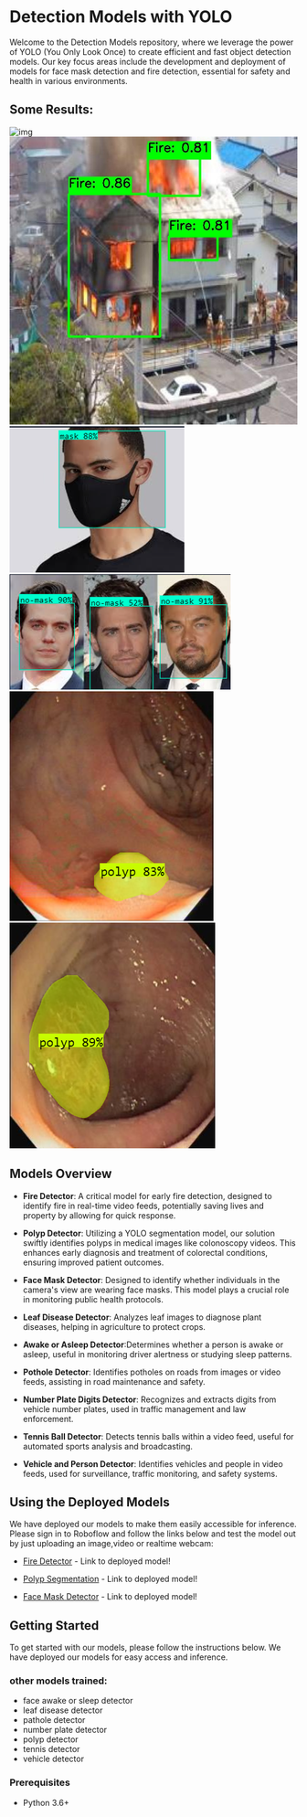# Detection Models with YOLO

Welcome to the Detection Models repository, where we leverage the power of YOLO (You Only Look Once) to create efficient and fast object detection models. Our key focus areas include the development and deployment of models for face mask detection and fire detection, essential for safety and health in various environments.

## Some Results:

![img](results/fire_detection.gif)
![img](results/Img_1871_jpg.rf.df44efd28f4554e0336d85ed0b128c58.jpg)
![img](results/facemask2.png)
![img](results/facemask3.png)
![img](results/polyp1.png)
![img](results/polyp3.png)

## Models Overview

- **Fire Detector**: A critical model for early fire detection, designed to identify fire in real-time video feeds, potentially saving lives and property by allowing for quick response.

- **Polyp Detector**: Utilizing a YOLO segmentation model, our solution swiftly identifies polyps in medical images like colonoscopy videos. This enhances early diagnosis and treatment of colorectal conditions, ensuring improved patient outcomes.

- **Face Mask Detector**: Designed to identify whether individuals in the camera's view are wearing face masks. This model plays a crucial role in monitoring public health protocols.

- **Leaf Disease Detector**: Analyzes leaf images to diagnose plant diseases, helping in agriculture to protect crops.
- **Awake or Asleep Detector**:Determines whether a person is awake or asleep, useful in monitoring driver alertness or studying sleep patterns.
- **Pothole Detector**: Identifies potholes on roads from images or video feeds, assisting in road maintenance and safety.

- **Number Plate Digits Detector**: Recognizes and extracts digits from vehicle number plates, used in traffic management and law enforcement.
- **Tennis Ball Detector**: Detects tennis balls within a video feed, useful for automated sports analysis and broadcasting.
- **Vehicle and Person Detector**: Identifies vehicles and people in video feeds, used for surveillance, traffic monitoring, and safety systems.

## Using the Deployed Models

We have deployed our models to make them easily accessible for inference. Please sign in to Roboflow and follow the links below and test the model out by just uploading an image,video or realtime webcam:

- [Fire Detector](https://universe.roboflow.com/vision-zz6rk/fire_detector-g4lir/model/7) - Link to deployed model!

- [Polyp Segmentation](https://universe.roboflow.com/pavan-cs-q3hq0/polpy-twuhz/model/4) - Link to deployed model!

- [Face Mask Detector](https://universe.roboflow.com/wce-cmtzh/face_mask_detector-fhj36/model/3) - Link to deployed model!

## Getting Started

To get started with our models, please follow the instructions below. We have deployed our models for easy access and inference.

### other models trained:

- face awake or sleep detector
- leaf disease detector
- pathole detector
- number plate detector
- polyp detector
- tennis detector
- vehicle detector

### Prerequisites

- Python 3.6+
